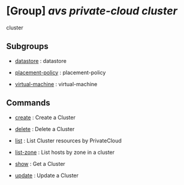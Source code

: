 # [Group] _avs private-cloud cluster_

cluster

## Subgroups

- [datastore](/Commands/avs/private-cloud/cluster/datastore/readme.md)
: datastore

- [placement-policy](/Commands/avs/private-cloud/cluster/placement-policy/readme.md)
: placement-policy

- [virtual-machine](/Commands/avs/private-cloud/cluster/virtual-machine/readme.md)
: virtual-machine

## Commands

- [create](/Commands/avs/private-cloud/cluster/_create.md)
: Create a Cluster

- [delete](/Commands/avs/private-cloud/cluster/_delete.md)
: Delete a Cluster

- [list](/Commands/avs/private-cloud/cluster/_list.md)
: List Cluster resources by PrivateCloud

- [list-zone](/Commands/avs/private-cloud/cluster/_list-zone.md)
: List hosts by zone in a cluster

- [show](/Commands/avs/private-cloud/cluster/_show.md)
: Get a Cluster

- [update](/Commands/avs/private-cloud/cluster/_update.md)
: Update a Cluster
